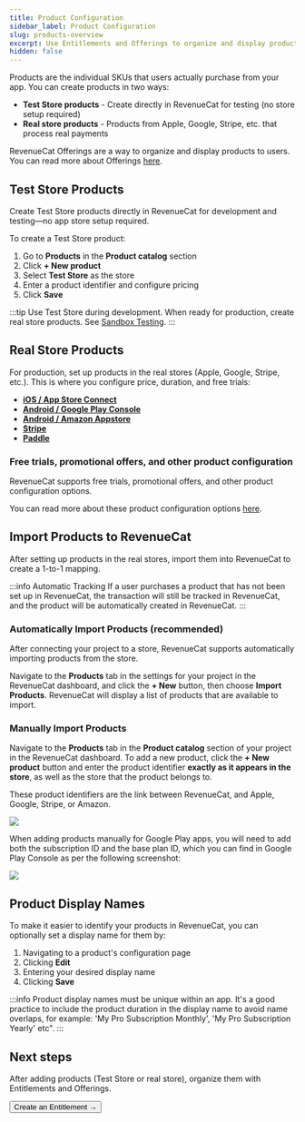 ```yaml
---
title: Product Configuration
sidebar_label: Product Configuration
slug: products-overview
excerpt: Use Entitlements and Offerings to organize and display products
hidden: false
---
```


Products are the individual SKUs that users actually purchase from your app. You can create products in two ways:

- **Test Store products** - Create directly in RevenueCat for testing (no store setup required)
- **Real store products** - Products from Apple, Google, Stripe, etc. that process real payments

RevenueCat Offerings are a way to organize and display products to users. You can read more about Offerings [here](/offerings/overview).

## Test Store Products

Create Test Store products directly in RevenueCat for development and testing—no app store setup required.

To create a Test Store product:

1. Go to **Products** in the **Product catalog** section
2. Click **+ New product**
3. Select **Test Store** as the store
4. Enter a product identifier and configure pricing
5. Click **Save**

:::tip
Use Test Store during development. When ready for production, create real store products. See [Sandbox Testing](/test-and-launch/sandbox).
:::

## Real Store Products

For production, set up products in the real stores (Apple, Google, Stripe, etc.). This is where you configure price, duration, and free trials:

- **[iOS / App Store Connect ](/getting-started/entitlements/ios-products)**
- **[Android / Google Play Console ](/getting-started/entitlements/android-products)**
- **[Android / Amazon Appstore ](/getting-started/entitlements/amazon-product-setup)**
- **[Stripe ](/getting-started/entitlements/stripe-products)**
- **[Paddle ](/getting-started/entitlements/paddle-products)**

### Free trials, promotional offers, and other product configuration

RevenueCat supports free trials, promotional offers, and other product configuration options.

You can read more about these product configuration options [here](/subscription-guidance/subscription-offers).

## Import Products to RevenueCat

After setting up products in the real stores, import them into RevenueCat to create a 1-to-1 mapping.

:::info Automatic Tracking
If a user purchases a product that has not been set up in RevenueCat, the transaction will still be tracked in RevenueCat, and the product will be automatically created in RevenueCat.
:::

### Automatically Import Products (recommended)

After connecting your project to a store, RevenueCat supports automatically importing products from the store.

Navigate to the **Products** tab in the settings for your project in the RevenueCat dashboard, and click the **+ New** button, then choose **Import Products**. RevenueCat will display a list of products that are available to import.

### Manually Import Products

Navigate to the **Products** tab in the **Product catalog** section of your project in the RevenueCat dashboard. To add a new product, click the **+ New product** button and enter the product identifier **exactly as it appears in the store**, as well as the store that the product belongs to.

These product identifiers are the link between RevenueCat, and Apple, Google, Stripe, or Amazon.

![](/docs_images/products/new-products.png)

When adding products manually for Google Play apps, you will need to add both the subscription ID and the base plan ID, which you can find in Google Play Console as per the following screenshot:

![](/docs_images/products/google-play-new-products.png)

## Product Display Names

To make it easier to identify your products in RevenueCat, you can optionally set a display name for them by:

1. Navigating to a product's configuration page
2. Clicking **Edit**
3. Entering your desired display name
4. Clicking **Save**

:::info
Product display names must be unique within an app. It's a good practice to include the product duration in the display name to avoid name overlaps, for example: 'My Pro Subscription Monthly', 'My Pro Subscription Yearly' etc".
:::

## Next steps

After adding products (Test Store or real store), organize them with Entitlements and Offerings.

<Button href="/docs/getting-started/entitlements">Create an Entitlement →</Button>
